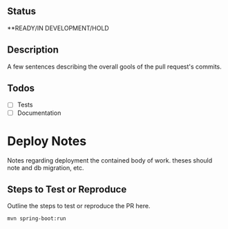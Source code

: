 ## Status
**READY/IN DEVELOPMENT/HOLD

## Description
A few sentences describing the overall gools of the pull request's commits.

## Todos
- [ ] Tests
- [ ] Documentation

# Deploy Notes
Notes regarding deployment the contained body of work. theses should note and
db migration, etc.

## Steps to Test or Reproduce
Outline the steps to test or reproduce the PR here.

```sh
mvn spring-boot:run
```